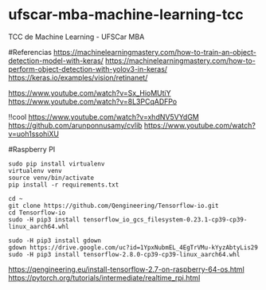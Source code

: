 # ufscar-mba-machine-learning-tcc
TCC de Machine Learning - UFSCar MBA

#Referencias
https://machinelearningmastery.com/how-to-train-an-object-detection-model-with-keras/
https://machinelearningmastery.com/how-to-perform-object-detection-with-yolov3-in-keras/
https://keras.io/examples/vision/retinanet/


https://www.youtube.com/watch?v=Sx_HioMUtiY
https://www.youtube.com/watch?v=8L3PCqADFPo


!!cool
https://www.youtube.com/watch?v=xhdNV5VYdGM
https://github.com/arunponnusamy/cvlib
https://www.youtube.com/watch?v=uoh1ssohiXU

#Raspberry PI


```
sudo pip install virtualenv
virtualenv venv
source venv/bin/activate
pip install -r requirements.txt

cd ~
git clone https://github.com/Qengineering/Tensorflow-io.git
cd Tensorflow-io
sudo -H pip3 install tensorflow_io_gcs_filesystem-0.23.1-cp39-cp39-linux_aarch64.whl

sudo -H pip3 install gdown
gdown https://drive.google.com/uc?id=1YpxNubmEL_4EgTrVMu-kYyzAbtyLis29
sudo -H pip3 install tensorflow-2.8.0-cp39-cp39-linux_aarch64.whl
```




https://qengineering.eu/install-tensorflow-2.7-on-raspberry-64-os.html
https://pytorch.org/tutorials/intermediate/realtime_rpi.html